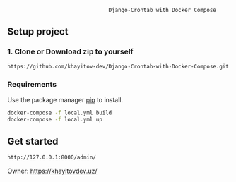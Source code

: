 


```
                                Django-Crontab with Docker Compose
```


## Setup project

### 1. Clone or Download zip to yourself

```sh
https://github.com/khayitov-dev/Django-Crontab-with-Docker-Compose.git
```


### Requirements

Use the package manager [pip](https://pip.pypa.io/en/stable/) to install.

```bash
docker-compose -f local.yml build 
docker-compose -f local.yml up
```


## Get started
```bash
http://127.0.0.1:8000/admin/
```


Owner: https://khayitovdev.uz/
